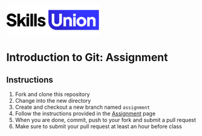 [<img src="assets/images/su-logo.png" alt="Skills Union Logo" height="80px" />](https://www.skillsunion.com/)

# Introduction to Git: Assignment

## Instructions

1. Fork and clone this repository
1. Change into the new directory
1. Create and checkout a new branch named `assignment`
1. Follow the instructions provided in the [Assignment](Assignment.md) page
1. When you are done, commit, push to your fork and submit a pull request
1. Make sure to submit your pull request at least an hour before class
